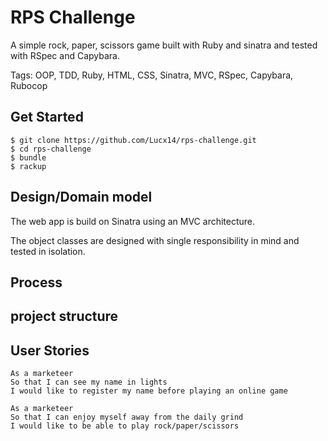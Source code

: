 # RPS Challenge

A simple rock, paper, scissors game built with Ruby and sinatra and tested with RSpec and Capybara.

Tags: OOP, TDD, Ruby, HTML, CSS, Sinatra, MVC, RSpec, Capybara, Rubocop

## Get Started

```
$ git clone https://github.com/Lucx14/rps-challenge.git
$ cd rps-challenge
$ bundle
$ rackup
```

## Design/Domain model

The web app is build on Sinatra using an MVC architecture.


The object classes are designed with single responsibility in mind and tested in isolation.



## Process

## project structure

## User Stories

```
As a marketeer
So that I can see my name in lights
I would like to register my name before playing an online game

As a marketeer
So that I can enjoy myself away from the daily grind
I would like to be able to play rock/paper/scissors
```